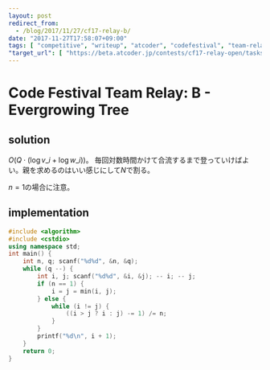 ```yaml
---
layout: post
redirect_from:
  - /blog/2017/11/27/cf17-relay-b/
date: "2017-11-27T17:58:07+09:00"
tags: [ "competitive", "writeup", "atcoder", "codefestival", "team-relay", "tree" ]
"target_url": [ "https://beta.atcoder.jp/contests/cf17-relay-open/tasks/relay2_b" ]
---
```


# Code Festival Team Relay: B - Evergrowing Tree

## solution

$O(Q \cdot (\log v\_i + \log w\_i))$。
毎回対数時間かけて合流するまで登っていけばよい。親を求めるのはいい感じにして$N$で割る。

$n = 1$の場合に注意。

## implementation

``` c++
#include <algorithm>
#include <cstdio>
using namespace std;
int main() {
    int n, q; scanf("%d%d", &n, &q);
    while (q --) {
        int i, j; scanf("%d%d", &i, &j); -- i; -- j;
        if (n == 1) {
            i = j = min(i, j);
        } else {
            while (i != j) {
                ((i > j ? i : j) -= 1) /= n;
            }
        }
        printf("%d\n", i + 1);
    }
    return 0;
}
```
